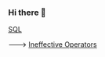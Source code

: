 ### Hi there 👋

<!--
**margarita-solov/margarita-solov** is a ✨ _special_ ✨ repository because its `README.md` (this file) appears on your GitHub profile.

--->
[SQL](https://nbviewer.jupyter.org/github/margarita-solov/projects/blob/main/SQL.ipynb)

--->
[Ineffective Operators](https://nbviewer.jupyter.org/github/margarita-solov/projects/blob/main/Ineffective%20operators%20ranking.ipynb)
